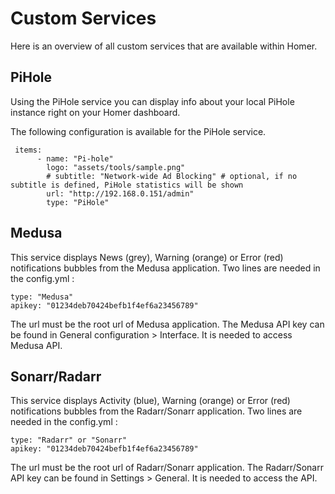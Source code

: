 # Custom Services

Here is an overview of all custom services that are available within Homer.

## PiHole

Using the PiHole service you can display info about your local PiHole instance right on your Homer dashboard.

The following configuration is available for the PiHole service.

```
 items:
      - name: "Pi-hole"
        logo: "assets/tools/sample.png"
        # subtitle: "Network-wide Ad Blocking" # optional, if no subtitle is defined, PiHole statistics will be shown
        url: "http://192.168.0.151/admin"
        type: "PiHole"
```

## Medusa

This service displays News (grey), Warning (orange) or Error (red) notifications bubbles from the Medusa application.
Two lines are needed in the config.yml :
```
type: "Medusa"
apikey: "01234deb70424befb1f4ef6a23456789"
```
The url must be the root url of Medusa application.
The Medusa API key can be found in General configuration > Interface. It is needed to access Medusa API.


## Sonarr/Radarr

This service displays Activity (blue), Warning (orange) or Error (red) notifications bubbles from the Radarr/Sonarr application.
Two lines are needed in the config.yml :
```
type: "Radarr" or "Sonarr"
apikey: "01234deb70424befb1f4ef6a23456789"
```
The url must be the root url of Radarr/Sonarr application.
The Radarr/Sonarr API key can be found in Settings > General. It is needed to access the API.
